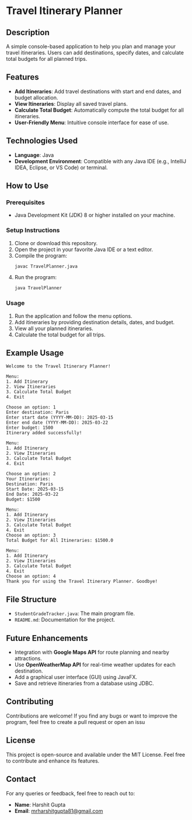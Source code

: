 # Travel Itinerary Planner

## Description
A simple console-based application to help you plan and manage your travel itineraries. Users can add destinations, specify dates, and calculate total budgets for all planned trips.

## Features
- **Add Itineraries**: Add travel destinations with start and end dates, and budget allocation.
- **View Itineraries**: Display all saved travel plans.
- **Calculate Total Budget**: Automatically compute the total budget for all itineraries.
- **User-Friendly Menu**: Intuitive console interface for ease of use.

## Technologies Used
- **Language**: Java
- **Development Environment**: Compatible with any Java IDE (e.g., IntelliJ IDEA, Eclipse, or VS Code) or terminal.

## How to Use

### Prerequisites
- Java Development Kit (JDK) 8 or higher installed on your machine.

### Setup Instructions
1. Clone or download this repository.
2. Open the project in your favorite Java IDE or a text editor.
3. Compile the program:
   ```bash
   javac TravelPlanner.java
   ```
4. Run the program:
   ```bash
   java TravelPlanner
   ```

### Usage
1. Run the application and follow the menu options.
2. Add itineraries by providing destination details, dates, and budget.
3. View all your planned itineraries.
4. Calculate the total budget for all trips.

## Example Usage
```
Welcome to the Travel Itinerary Planner!

Menu:
1. Add Itinerary
2. View Itineraries
3. Calculate Total Budget
4. Exit

Choose an option: 1
Enter destination: Paris
Enter start date (YYYY-MM-DD): 2025-03-15
Enter end date (YYYY-MM-DD): 2025-03-22
Enter budget: 1500
Itinerary added successfully!

Menu:
1. Add Itinerary
2. View Itineraries
3. Calculate Total Budget
4. Exit

Choose an option: 2
Your Itineraries:
Destination: Paris
Start Date: 2025-03-15
End Date: 2025-03-22
Budget: $1500

Menu:
1. Add Itinerary
2. View Itineraries
3. Calculate Total Budget
4. Exit
Choose an option: 3
Total Budget for All Itineraries: $1500.0

Menu:
1. Add Itinerary
2. View Itineraries
3. Calculate Total Budget
4. Exit
Choose an option: 4
Thank you for using the Travel Itinerary Planner. Goodbye!
```


## File Structure
- `StudentGradeTracker.java`: The main program file.
- `README.md`: Documentation for the project.

## Future Enhancements
- Integration with **Google Maps API** for route planning and nearby attractions.
- Use **OpenWeatherMap API** for real-time weather updates for each destination.
- Add a graphical user interface (GUI) using JavaFX.
- Save and retrieve itineraries from a database using JDBC.

## Contributing
Contributions are welcome! If you find any bugs or want to improve the program, feel free to create a pull request or open an issu

## License
This project is open-source and available under the MIT License. Feel free to contribute and enhance its features.

## Contact
For any queries or feedback, feel free to reach out to:
- **Name**: Harshit Gupta 
- **Email**: mrharshitgupta81@gmail.com 
